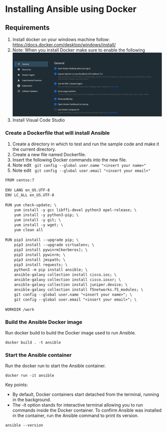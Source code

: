 # Installing Ansible using Docker

## Requirements
1. Install docker on your windows machine follow: https://docs.docker.com/desktop/windows/install/
2. Note: When you install Docker make sure to enable the following ![Docker](dockerimage.png)
3. Install Visual Code Studio


### Create a Dockerfile that will install Ansible
1. Create a directory in which to test and run the sample code and make it the current directory.
2. Create a new file named Dockerfile.
3. Insert the following Docker commands into the new file.
4. Note edit ``` git config --global user.name "<insert your name>"```
5. Note edit ``` git config --global user.email "<insert your email>"```

```
FROM centos:7

ENV LANG en_US.UTF-8
ENV LC_ALL en_US.UTF-8

RUN yum check-update; \
    yum install -y gcc libffi-devel python3 epel-release; \
    yum install -y python3-pip; \
    yum install -y git; \
    yum install -y wget; \
    yum clean all

RUN pip3 install --upgrade pip; \
    pip3 install --upgrade virtualenv; \
    pip3 install pywinrm[kerberos]; \
    pip3 install pywinrm; \
    pip3 install jmspath; \
    pip3 install requests; \
    python3 -m pip install ansible; \
    ansible-galaxy collection install cisco.ios; \
    ansible-galaxy collection install cisco.iosxr; \
    ansible-galaxy collection install juniper.device; \
    ansible-galaxy collection install f5networks.f5_modules; \
    git config --global user.name "<insert your name>"; \
    git config --global user.email "<insert your email>"; \

WORKDIR /work
```


### Build the Ansible Docker image
Run docker build to build the Docker image used to run Ansible.

```
docker build . -t ansible
```

### Start the Ansible container
Run the docker run to start the Ansible container.

```
docker run -it ansible
```
Key points: 
* By default, Docker containers start detached from the terminal, running in the background.
* The -it option stands for interactive terminal allowing you to run commands inside the Docker container.
To confirm Ansible was installed in the container, run the Ansible command to print its version.

```
ansible --version
```

